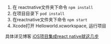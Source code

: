1. 在 reactnative文件夹下命令 `npm install`
2. 在项目目录下 `pod install`
3. 在reactnative文件夹下命令 `npm start`
4. Xcode打开 Helloworld.xcworkspace, 运行项目

具体详见博客 [iOS项目集成react native就这几步](http://www.jianshu.com/p/fd89220c6902)
